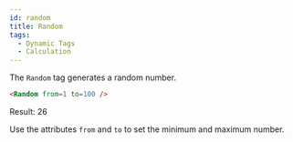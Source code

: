 ```yaml
---
id: random
title: Random
tags:
  - Dynamic Tags
  - Calculation
---
```

The `Random` tag generates a random number.

```html
<Random from=1 to=100 />
```

Result: 26

Use the attributes `from` and `to` to set the minimum and maximum number.